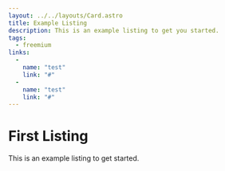 ```yaml
---
layout: ../../layouts/Card.astro
title: Example Listing
description: This is an example listing to get you started.
tags:
  - freemium
links:
  -
    name: "test"
    link: "#"
  -
    name: "test"
    link: "#"
---
```


# First Listing

This is an example listing to get started.
